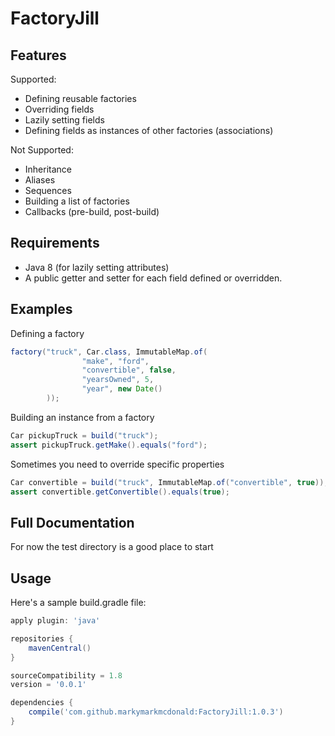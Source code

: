 FactoryJill
===========

## Features
Supported:
- Defining reusable factories
- Overriding fields
- Lazily setting fields
- Defining fields as instances of other factories (associations)

Not Supported:
- Inheritance
- Aliases
- Sequences
- Building a list of factories
- Callbacks (pre-build, post-build)

## Requirements
- Java 8 (for lazily setting attributes)
- A public getter and setter for each field defined or overridden.

## Examples
Defining a factory

```java
factory("truck", Car.class, ImmutableMap.of(
                "make", "ford",
                "convertible", false,
                "yearsOwned", 5,
                "year", new Date()
        ));
```

Building an instance from a factory
```java
Car pickupTruck = build("truck");
assert pickupTruck.getMake().equals("ford");
```

Sometimes you need to override specific properties
```java
Car convertible = build("truck", ImmutableMap.of("convertible", true));
assert convertible.getConvertible().equals(true);
```

## Full Documentation
For now the test directory is a good place to start

## Usage
Here's a sample build.gradle file:
```gradle
apply plugin: 'java'

repositories {
    mavenCentral()
}

sourceCompatibility = 1.8
version = '0.0.1'

dependencies {
    compile('com.github.markymarkmcdonald:FactoryJill:1.0.3')
}
```
